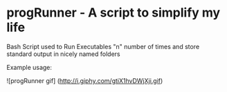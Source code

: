 # progRunner - A script to simplify my life
Bash Script used to Run Executables "n" number of times and store standard output in nicely named folders

Example usage:

![progRunner gif] (http://i.giphy.com/gtiX1hvDWjXji.gif)

